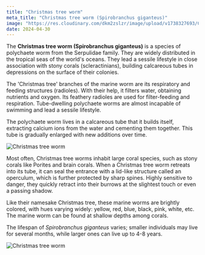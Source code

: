 ```yaml
---
title: "Christmas tree worm"
meta_title: "Christmas tree worm (Spirobranchus giganteus)"
image: "https://res.cloudinary.com/dkm2zslzr/image/upload/v1738327693/Christmas_Tree_Worm_y0y6rr.png"
date: 2024-04-30
---
```


The **Christmas tree worm (Spirobranchus giganteus)** is a species of polychaete worm from the Serpulidae family. They are widely distributed in the tropical seas of the world's oceans. They lead a sessile lifestyle in close association with stony corals (scleractinians), building calcareous tubes in depressions on the surface of their colonies.

The 'Christmas tree' branches of the marine worm are its respiratory and feeding structures (radioles). With their help, it filters water, obtaining nutrients and oxygen. Its feathery radioles are used for filter-feeding and respiration. Tube-dwelling polychaete worms are almost incapable of swimming and lead a sessile lifestyle.

The polychaete worm lives in a calcareous tube that it builds itself, extracting calcium ions from the water and cementing them together. This tube is gradually enlarged with new additions over time.

![Christmas tree worm](https://res.cloudinary.com/dkm2zslzr/image/upload/v1738327692/Christmas_Tree_Worm_2_ux7mgk.png "Christmas tree worm")

Most often, Christmas tree worms inhabit large coral species, such as stony corals like Porites and brain corals. When a Christmas tree worm retreats into its tube, it can seal the entrance with a lid-like structure called an operculum, which is further protected by sharp spines. Highly sensitive to danger, they quickly retract into their burrows at the slightest touch or even a passing shadow.

Like their namesake Christmas tree, these marine worms are brightly colored, with hues varying widely: yellow, red, blue, black, pink, white, etc. The marine worm can be found at shallow depths among corals.

The lifespan of *Spirobranchus giganteus* varies; smaller individuals may live for several months, while larger ones can live up to 4-8 years.

![Christmas tree worm](https://res.cloudinary.com/dkm2zslzr/image/upload/v1738327695/Christmas_Tree_Worm_3_a7e7ix.png "Christmas tree worm")